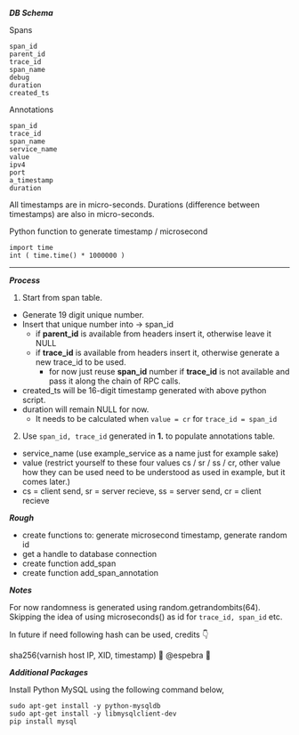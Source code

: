 
***DB Schema***

Spans

```
span_id
parent_id
trace_id
span_name
debug
duration
created_ts
```

Annotations

```
span_id
trace_id
span_name
service_name
value
ipv4
port
a_timestamp
duration
```
All timestamps are in micro-seconds. Durations (difference between timestamps) are also in micro-seconds.

Python function to generate timestamp / microsecond

```
import time
int ( time.time() * 1000000 )
```

---

***Process***

1. Start from span table. 
 * Generate 19 digit unique number.
 * Insert that unique number into -> span_id
   * if **parent_id** is available from headers insert it, otherwise leave it NULL
   * if **trace_id** is available from headers insert it, otherwise generate a new trace_id to be used.
     * for now just reuse **span_id** number if **trace_id** is not available and pass it along the chain of RPC calls.
  * created_ts will be 16-digit timestamp generated with above python script.
  * duration will remain NULL for now.
    * It needs to be calculated when ``value = cr`` for ``trace_id = span_id``
2. Use ``span_id, trace_id`` generated in **1.** to populate annotations table.
 * service_name (use example_service as a name just for example sake)
 * value (restrict yourself to these four values cs / sr / ss / cr, other value how they can be used need to be understood as used in example, but it comes later.)
  * cs = client send, sr = server recieve, ss = server send, cr = client recieve

***Rough***

* create functions to: generate microsecond timestamp, generate random id
* get a handle to database connection
* create function add_span
* create function add_span_annotation

***Notes***

For now randomness is generated using random.getrandombits(64). Skipping the idea of using microseconds() as id for ```trace_id, span_id``` etc.

In future if need following hash can be used, credits :point_down:

sha256(varnish host IP, XID, timestamp) :clap: @espebra :clap:


***Additional Packages***

Install Python MySQL using the following command below,

```
sudo apt-get install -y python-mysqldb
sudo apt-get install -y libmysqlclient-dev
pip install mysql
```
